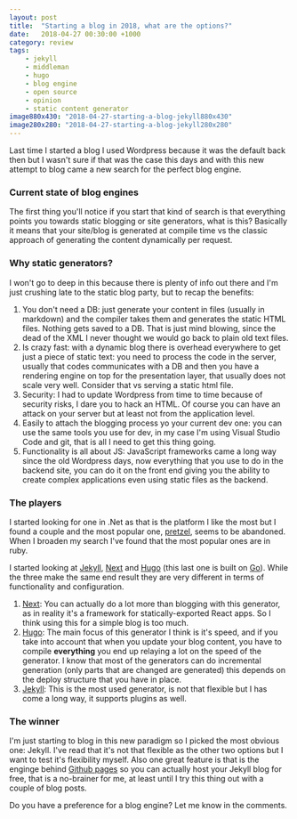 ```yaml
---
layout: post
title:  "Starting a blog in 2018, what are the options?"
date:   2018-04-27 00:30:00 +1000
category: review
tags: 
    - jekyll 
    - middleman
    - hugo
    - blog engine
    - open source
    - opinion
    - static content generator
image880x430: "2018-04-27-starting-a-blog-jekyll880x430"
image280x280: "2018-04-27-starting-a-blog-jekyll280x280"
---
```


Last time I started a blog I used Wordpress because it was the default back then but I wasn't sure if that was the case this days and with this new attempt to blog came a new search for the perfect blog engine.
<!--more-->
### Current state of blog engines 
The first thing you'll notice if you start that kind of search is that everything points you towards static blogging or site generators, what is this? Basically it means that your site/blog is generated at compile time vs the classic approach of generating the content dynamically per request.

### Why static generators?
I won't go to deep in this because there is plenty of info out there and I'm just crushing late to the static blog party, but to recap the benefits:

1. You don't need a DB: just generate your content in files (usually in markdown) and the compiler takes them and generates the static HTML files. Nothing gets saved to a DB. That is just mind blowing, since the dead of the XML I never thought we would go back to plain old text files. 
2. Is crazy fast: with a dynamic blog there is overhead everywhere to get just a piece of static text: you need to process the code in the server, usually that codes communicates with a DB and then you have a rendering engine on top for the presentation layer, that usually does not scale very well. Consider that vs serving a static html file.
3. Security: I had to update Wordpress from time to time because of security risks, I dare you to hack an HTML. Of course you can have an attack on your server but at least not from the application level.
4. Easily to attach the blogging process yo your current dev one: you can use the same tools you use for dev, in my case I'm using Visual Studio Code and git, that is all I need to get this thing going.
5. Functionality is all about JS: JavaScript frameworks came a long way since the old Wordpress days, now everything that you use to do in the backend site, you can do it on the front end giving you the ability to create complex applications even using static files as the backend.

### The players
I started looking for one in .Net as that is the platform I like the most but I found a couple and the most popular one, [pretzel](https://github.com/Code52/pretzel), seems to be abandoned. When I broaden my search I've found that the most popular ones are in ruby.

I started looking at [Jekyll][jekyll], [Next][next] and [Hugo][hugo] (this last one is built on [Go](https://golang.org/)). While the three make the same end result they are very different in terms of functionality and configuration.

1. [Next][next]: You can actually do a lot more than blogging with this generator, as in reality it's a framework for statically-exported React apps. So I think using this for a simple blog is too much.
2. [Hugo][hugo]: The main focus of this generator I think is it's speed, and if you take into account that when you update your blog content, you have to compile **everything** you end up relaying a lot on the speed of the generator. I know that most of the generators can do incremental generation (only parts that are changed are generated) this depends on the deploy structure that you have in place.
3. [Jekyll][jekyll]: This is the most used generator, is not that flexible but I has come a long way, it supports plugins as well.

### The winner
I'm just starting to blog in this new paradigm so I picked the most obvious one: Jekyll. I've read that it's not that flexible as the other two options but I want to test it's flexibility myself. Also one great feature is that is the enginge behind [Github pages](https://pages.github.com/) so you can actually host your Jekyll blog for free, that is a no-brainer for me, at least until I try this thing out with a couple of blog posts.

Do you have a preference for a blog engine? Let me know in the comments. 

[jekyll]:   https://github.com/jekyll/jekyll
[next]: https://learnnextjs.com/
[hugo]: http://gohugo.io/